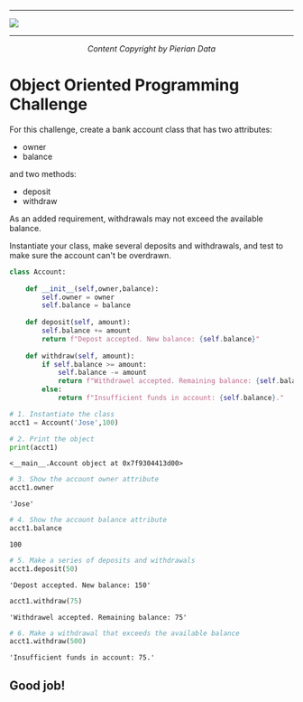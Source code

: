 ___

<a href='https://www.udemy.com/user/joseportilla/'><img src='../Pierian_Data_Logo.png'/></a>
___
<center><em>Content Copyright by Pierian Data</em></center>

# Object Oriented Programming Challenge

For this challenge, create a bank account class that has two attributes:

* owner
* balance

and two methods:

* deposit
* withdraw

As an added requirement, withdrawals may not exceed the available balance.

Instantiate your class, make several deposits and withdrawals, and test to make sure the account can't be overdrawn.


```python
class Account:
    
    def __init__(self,owner,balance):
        self.owner = owner
        self.balance = balance
        
    def deposit(self, amount):
        self.balance += amount
        return f"Depost accepted. New balance: {self.balance}"
        
    def withdraw(self, amount):
        if self.balance >= amount:
            self.balance -= amount
            return f"Withdrawel accepted. Remaining balance: {self.balance}"
        else:
            return f"Insufficient funds in account: {self.balance}."
```


```python
# 1. Instantiate the class
acct1 = Account('Jose',100)
```


```python
# 2. Print the object
print(acct1)
```

    <__main__.Account object at 0x7f9304413d00>



```python
# 3. Show the account owner attribute
acct1.owner
```




    'Jose'




```python
# 4. Show the account balance attribute
acct1.balance
```




    100




```python
# 5. Make a series of deposits and withdrawals
acct1.deposit(50)
```




    'Depost accepted. New balance: 150'




```python
acct1.withdraw(75)
```




    'Withdrawel accepted. Remaining balance: 75'




```python
# 6. Make a withdrawal that exceeds the available balance
acct1.withdraw(500)
```




    'Insufficient funds in account: 75.'



## Good job!
